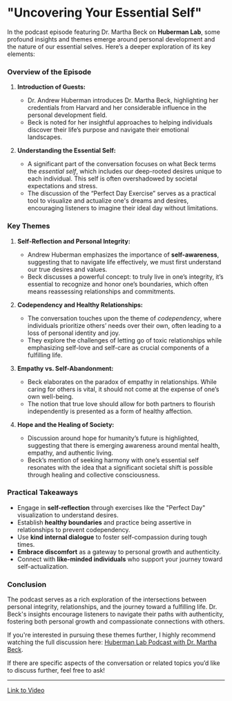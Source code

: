 # "Uncovering Your Essential Self"

In the podcast episode featuring Dr. Martha Beck on **Huberman Lab**, some profound insights and themes emerge around personal development and the nature of our essential selves. Here’s a deeper exploration of its key elements:

### Overview of the Episode

1. **Introduction of Guests:**

   - Dr. Andrew Huberman introduces Dr. Martha Beck, highlighting her credentials from Harvard and her considerable influence in the personal development field.
   - Beck is noted for her insightful approaches to helping individuals discover their life’s purpose and navigate their emotional landscapes.
2. **Understanding the Essential Self:**

   - A significant part of the conversation focuses on what Beck terms the *essential self*, which includes our deep-rooted desires unique to each individual. This self is often overshadowed by societal expectations and stress.
   - The discussion of the “Perfect Day Exercise” serves as a practical tool to visualize and actualize one's dreams and desires, encouraging listeners to imagine their ideal day without limitations.

### Key Themes

1. **Self-Reflection and Personal Integrity:**

   - Andrew Huberman emphasizes the importance of **self-awareness**, suggesting that to navigate life effectively, we must first understand our true desires and values.
   - Beck discusses a powerful concept: to truly live in one’s integrity, it’s essential to recognize and honor one’s boundaries, which often means reassessing relationships and commitments.
2. **Codependency and Healthy Relationships:**

   - The conversation touches upon the theme of *codependency*, where individuals prioritize others’ needs over their own, often leading to a loss of personal identity and joy.
   - They explore the challenges of letting go of toxic relationships while emphasizing self-love and self-care as crucial components of a fulfilling life.
3. **Empathy vs. Self-Abandonment:**

   - Beck elaborates on the paradox of empathy in relationships. While caring for others is vital, it should not come at the expense of one’s own well-being.
   - The notion that true love should allow for both partners to flourish independently is presented as a form of healthy affection.
4. **Hope and the Healing of Society:**

   - Discussion around hope for humanity’s future is highlighted, suggesting that there is emerging awareness around mental health, empathy, and authentic living.
   - Beck’s mention of seeking harmony with one’s essential self resonates with the idea that a significant societal shift is possible through healing and collective consciousness.

### Practical Takeaways

- Engage in **self-reflection** through exercises like the "Perfect Day" visualization to understand desires.
- Establish **healthy boundaries** and practice being assertive in relationships to prevent codependency.
- Use **kind internal dialogue** to foster self-compassion during tough times.
- **Embrace discomfort** as a gateway to personal growth and authenticity.
- Connect with **like-minded individuals** who support your journey toward self-actualization.

### Conclusion

The podcast serves as a rich exploration of the intersections between personal integrity, relationships, and the journey toward a fulfilling life. Dr. Beck's insights encourage listeners to navigate their paths with authenticity, fostering both personal growth and compassionate connections with others.

If you're interested in pursuing these themes further, I highly recommend watching the full discussion here: [Huberman Lab Podcast with Dr. Martha Beck](https://youtu.be/nOgypsWKjm4?si=5oY9HSBPgilr7N8i).

If there are specific aspects of the conversation or related topics you’d like to discuss further, feel free to ask!

---

[Link to Video](https://youtu.be/nOgypsWKjm4?si=5oY9HSBPgilr7N8i)
